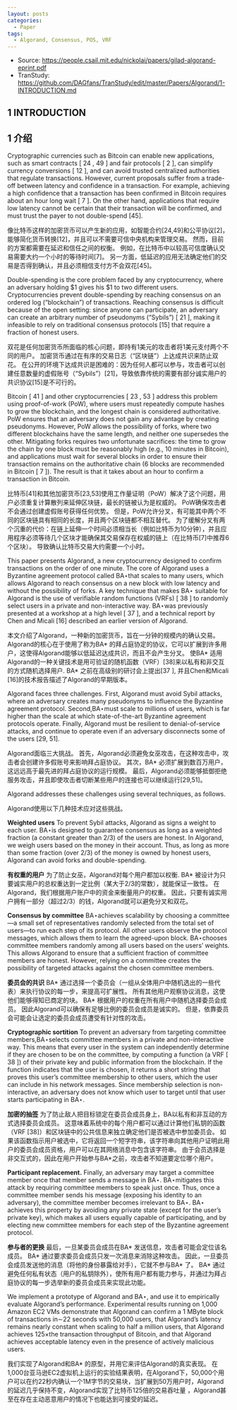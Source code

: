```yaml
---
layout: posts
categories:
  - Paper
tags:
  - Algorand, Consensus, POS, VRF
---
```


* Source: https://people.csail.mit.edu/nickolai/papers/gilad-algorand-eprint.pdf
* TranStudy: https://github.com/DAGfans/TranStudy/edit/master/Papers/Algorand/1-INTRODUCTION.md

## 1 INTRODUCTION

## 1 介绍

Cryptographic currencies such as Bitcoin can enable new applications, such as smart contracts [ 24 , 49 ] and fair protocols [ 2 ], can simplify currency conversions [ 12 ], and can avoid trusted centralized authorities that regulate transactions. 
However, current proposals suffer from a trade-off between latency and confidence in a transaction. 
For example, achieving a high confidence that a transaction has been confirmed in Bitcoin requires about an hour long wait [ 7 ].
On the other hand, applications that require low latency cannot be certain that their transaction will be confirmed, and must trust the payer to not double-spend [45].

像比特币这样的加密货币可以产生新的应用，如智能合约[24,49]和公平协议[2]，能够简化货币转换[12]，并且可以不需要可信中央机构来管理交易。
然而，目前的方案都需要在延迟和信任之间的权衡。 
例如，在比特币中以较高可信度确认交易需要大约一个小时的等待时间[7]。
另一方面，低延迟的应用无法确定他们的交易是否得到确认，并且必须相信支付方不会双花[45]。

Double-spending is the core problem faced by any cryptocurrency, where an adversary holding $1 gives his $1 to two different users. 
Cryptocurrencies prevent double-spending by reaching consensus on an ordered log (“blockchain”) of transactions. 
Reaching consensus is difficult because of the open setting: since anyone can participate, an adversary can create an arbitrary number of pseudonyms (“Sybils”) [ 21 ], making it infeasible to rely on traditional consensus protocols [15] that require a fraction of honest users.

双花是任何加密货币所面临的核心问题，即持有1美元的攻击者将1美元支付两个不同的用户。
加密货币通过在有序的交易日志（“区块链”）上达成共识来防止双花。
在公开的环境下达成共识是困难的：因为任何人都可以参与，攻击者可以创建任意数量的虚假账号（“Sybils”）[21]，导致依靠传统的需要有部分诚实用户的共识协议[15]是不可行的。

Bitcoin [ 41 ] and other cryptocurrencies [ 23 , 53 ] address this problem using proof-of-work (PoW), where users must repeatedly compute hashes to grow the blockchain, and the longest chain is considered authoritative. 
PoW ensures that an adversary does not gain any advantage by creating pseudonyms. 
However, PoW allows the possibility of forks, where two different blockchains have the same length, and neither one supersedes the other. 
Mitigating forks requires two unfortunate sacrifices: the time to grow the chain by one block must be reasonably high (e.g., 10 minutes in Bitcoin), and applications must wait for several blocks in order to ensure their transaction remains on the authoritative chain (6 blocks are recommended in Bitcoin [ 7 ]). 
The result is that it takes about an hour to confirm a transaction in Bitcoin.

比特币[41]和其他加密货币[23,53]使用工作量证明（PoW）解决了这个问题，用户必须重复计算散列来延伸区块链，最长的链被认为是权威的。
PoW确保攻击者不会通过创建虚假账号获得任何优势。
但是，PoW允许分叉，有可能其中两个不同的区块链具有相同的长度，并且两个区块链都不相互替代。
为了缓解分叉有两个沉重的代价：在链上延伸一个时间必须相当长（例如比特币为10分钟），并且应用程序必须等待几个区块才能确保其交易保存在权威的链上（在比特币[7]中推荐6个区块）。
导致确认比特币交易大约需要一个小时。

This paper presents Algorand, a new cryptocurrency designed to confirm transactions on the order of one minute.
The core of Algorand uses a Byzantine agreement protocol called BA⋆that scales to many users, which allows Algorand to reach consensus on a new block with low latency and without the possibility of forks. 
A key technique that makes BA⋆ suitable for Algorand is the use of verifiable random functions (VRFs) [ 38 ] to randomly select users in a private and non-interactive way.
BA⋆was previously presented at a workshop at a high level [ 37 ], and a technical report by Chen and Micali [16] described an earlier version of Algorand.

本文介绍了Algorand，一种新的加密货币，旨在一分钟的规模内的确认交易。
Algorand的核心在于使用了称为BA* 的拜占庭协定的协议，它可以扩展到许多用户，这使得Algorand能够以低延迟达成共识，而且不会产生分叉。
使BA* 适用Algorand的一种关键技术是用可验证的随机函数（VRF）[38]来以私有和非交互的方式随机选择用户.
BA* 之前在高级别的研讨会上提出[37 ], 并且Chen和Micali [16]的技术报告描述了Algorand的早期版本。

Algorand faces three challenges. 
First, Algorand must avoid Sybil attacks, where an adversary creates many pseudonyms to influence the Byzantine agreement protocol.
Second,BA⋆must scale to millions of users, which is far higher than the scale at which state-of-the-art Byzantine agreement protocols operate. 
Finally, Algorand must be resilient to denial-of-service attacks, and continue to operate even if an adversary disconnects some of the users [29, 51].

Algorand面临三大挑战。
首先，Algorand必须避免女巫攻击，在这种攻击中，攻击者会创建许多假账号来影响拜占庭协议。
其次，BA* 必须扩展到数百万用户，这远远高于最先进的拜占庭协议的运行规模。
最后，Algorand必须能够抵御拒绝服务攻击，并且即使攻击者切断某些用户的连接也可以继续运行[29,51]。

Algorand addresses these challenges using several techniques, as follows.

Algorand使用以下几种技术应对这些挑战。

**Weighted users** 
To prevent Sybil attacks, Algorand as signs a weight to each user.
BA⋆is designed to guarantee consensus as long as a weighted fraction (a constant greater than 2/3) of the users are honest. 
In Algorand, we weigh users based on the money in their account. 
Thus, as long as more than some fraction (over 2/3) of the money is owned by honest users, Algorand can avoid forks and double-spending.

**有权重的用户** 
为了防止女巫，Algorand对每个用户都加以权衡.
BA* 被设计为只要诚实用户的总权重达到一定比例（某大于2/3的常数），就能保证一致性。
在Algorand，我们根据用户账户中的资金来衡量用户的权重。
因此，只要有诚实用户拥有一部分（超过2/3）的钱，Algorand就可以避免分叉和双花。

**Consensus by committee** 
BA⋆achieves scalability by choosing a committee—a small set of representatives randomly selected from the total set of users—to run each step of its protocol. 
All other users observe the protocol messages, which allows them to learn the agreed-upon block.
BA⋆chooses committee members randomly among all users based on the users’ weights. 
This allows Algorand to ensure that a sufficient fraction of committee members are honest.
However, relying on a committee creates the possibility of targeted attacks against the chosen committee members.

**委员会的共识** 
BA* 通过选择一个委员会（一组从全体用户中随机选出的一些代表）来执行协议的每一步，来提高可扩展性。
所有其他用户观察协议消息，这使他们能够得知已商定的块。
BA* 根据用户的权重在所有用户中随机选择委员会成员。
因此Algorand可以确保有足够比例的委员会成员是诚实的。
但是，依靠委员会可能会让选定的委员会成员遭受有针对性的攻击。

**Cryptographic sortition** 
To prevent an adversary from targeting committee members,BA⋆selects committee members in a private and non-interactive way. 
This means that every user in the system can independently determine if they are chosen to be on the committee, by computing a function (a VRF [ 38 ]) of their private key and public information from the blockchain. 
If the function indicates that the user is chosen, it returns a short string that proves this user’s committee membership to other users, which the user can include in his network messages. 
Since membership selection is non-interactive, an adversary does not know which user to target until that user starts participating in BA⋆.

**加密的抽签**
为了防止敌人把目标锁定在委员会成员身上，BA以私有和非互动的方式选择委员会成员。
这意味着系统中的每个用户都可以通过计算他们私钥的函数（VRF [38]）和区块链中的公共信息来独立确定他们是否被选中参加委员会。
如果该函数指示用户被选中，它将返回一个短字符串，该字符串向其他用户证明此用户的委员会成员资格，用户可以在其网络消息中包含该字符串。
由于会员选择是非交互式的，因此在用户开始参与BA*之前，攻击者不知道要定位哪个用户。

**Participant replacement.** 
Finally, an adversary may target a committee member once that member sends a message in BA⋆.
BA⋆mitigates this attack by requiring committee members to speak just once. 
Thus, once a committee member sends his message (exposing his identity to an adversary), the committee member becomes irrelevant to BA⋆. 
BA⋆ achieves this property by avoiding any private state (except for the user’s private key), which makes all users equally capable of participating, and by electing new committee members for each step of the Byzantine agreement protocol.

**参与者的更换**
最后，一旦某委员会成员在BA* 发送信息，攻击者可能会定位该名成员。
BA* 通过要求委员会成员只发一次消息来消除这种攻击。
因此，一旦委员会成员发送他的消息（将他的身份暴露给对手），它就不参与BA* 了。
BA* 通过避免任何私有状态（用户的私钥除外），使所有用户都有能力参与，并通过为拜占庭协议的每一步选举新的委员会成员来实现此功能。

We implement a prototype of Algorand and BA⋆, and use it to empirically evaluate Algorand’s performance. Experimental results running on 1,000 Amazon EC2 VMs demonstrate that Algorand can confirm a 1 MByte block of transactions in∼22 seconds with 50,000 users, that Algorand’s latency remains nearly constant when scaling to half a million users, that Algorand achieves 125×the transaction throughput of Bitcoin, and that Algorand achieves acceptable latency even in the presence of actively malicious users.

我们实现了Algorand和BA* 的原型，并用它来评估Algorand的真实表现。 
在1,000台亚马逊EC2虚拟机上运行的实验结果表明，在Algorand下，50,000个用户可以在约22秒内确认一个1M字节的交易块，当扩展到50万用户时，Algorand的延迟几乎保持不变，Algorand实现了比特币125倍的交易吞吐量 ，Algorand甚至在存在主动恶意用户的情况下也能达到可接受的延迟。
